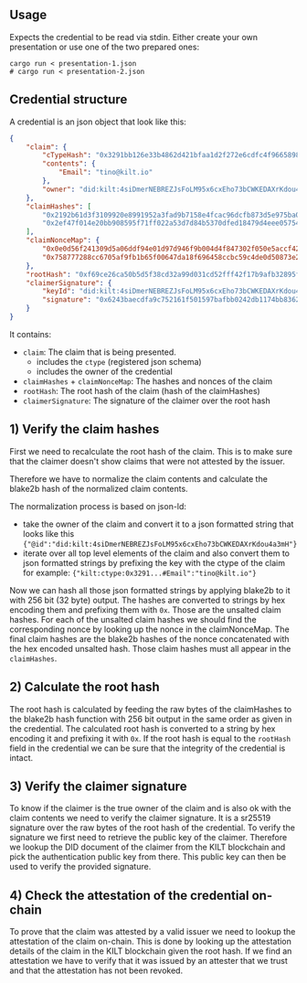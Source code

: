 ## Usage

Expects the credential to be read via stdin.
Either create your own presentation or use one of the two prepared ones:

```
cargo run < presentation-1.json
# cargo run < presentation-2.json
```

## Credential structure

A credential is an json object that look like this:
```json
{
    "claim": {
        "cTypeHash": "0x3291bb126e33b4862d421bfaa1d2f272e6cdfc4f96658988fbcffea8914bd9ac",
        "contents": {
            "Email": "tino@kilt.io"
        },
        "owner": "did:kilt:4siDmerNEBREZJsFoLM95x6cxEho73bCWKEDAXrKdou4a3mH"
    },
    "claimHashes": [
        "0x2192b61d3f3109920e8991952a3fad9b7158e4fcac96dcfb873d5e975ba057e4",
        "0x2ef47f014e20bb908595f71ff022a53d7d84b5370dfed18479d4eee0575483c9"
    ],
    "claimNonceMap": {
        "0x0e0d56f241309d5a06ddf94e01d97d946f9b004d4f847302f050e5accf429c83": "5f25a0d1-b68f-4e06-a003-26c391935540",
        "0x758777288cc6705af9fb1b65f00647da18f696458ccbc59c4de0d50873e2b19d": "c57e9c72-fa8a-4e4f-b60f-a20234317bda"
    },
    "rootHash": "0xf69ce26ca50b5d5f38cd32a99d031cd52fff42f17b9afb32895ffba260fb616a",
    "claimerSignature": {
        "keyId": "did:kilt:4siDmerNEBREZJsFoLM95x6cxEho73bCWKEDAXrKdou4a3mH#0x78579576fa15684e5d868c9e123d62d471f1a95d8f9fc8032179d3735069784d",
        "signature": "0x6243baecdfa9c752161f501597bafbb0242db1174bb8362c18d6e51bdbbdf041997fb736a07dcf56cb023687c4cc044ffba39e0dfcf01b7caa00f0f8b4fbbd81"
    }
}
```

It contains:

* `claim`: The claim that is being presented.
    * includes the `ctype` (registered json schema)
    * includes the owner of the credential
* `claimHashes` + `claimNonceMap`: The hashes and nonces of the claim
* `rootHash`: The root hash of the claim (hash of the claimHashes)
* `claimerSignature`: The signature of the claimer over the root hash

## 1) Verify the claim hashes

First we need to recalculate the root hash of the claim. This is to make sure that the claimer doesn't show claims that were not attested by the issuer.

Therefore we have to normalize the claim contents and calculate the blake2b hash of the normalized claim contents.

The normalization process is based on json-ld:
* take the owner of the claim and convert it to a json formatted string that looks like this
`{"@id":"did:kilt:4siDmerNEBREZJsFoLM95x6cxEho73bCWKEDAXrKdou4a3mH"}`
* iterate over all top level elements of the claim and also convert them to json formatted strings by prefixing the key with the ctype of the claim for example:
`{"kilt:ctype:0x3291...#Email":"tino@kilt.io"}`

Now we can hash all those json formatted strings by applying blake2b to it with 256 bit (32 byte) output. 
The hashes are converted to strings by hex encoding them and prefixing them with `0x`. 
Those are the unsalted claim hashes. 
For each of the unsalted claim hashes we should find the corresponding nonce by looking up the nonce in the claimNonceMap.
The final claim hashes are the blake2b hashes of the nonce concatenated with the hex encoded unsalted hash.
Those claim hashes must all appear in the `claimHashes`.

## 2) Calculate the root hash

The root hash is calculated by feeding the raw bytes of the claimHashes to the blake2b hash function with 256 bit output in the same order as given in the credential. 
The calculated root hash is converted to a string by hex encoding it and prefixing it with `0x`.
If the root hash is equal to the `rootHash` field in the credential we can be sure that the integrity of the credential is intact.

## 3) Verify the claimer signature

To know if the claimer is the true owner of the claim and is also ok with the claim contents we need to verify the claimer signature. 
It is a sr25519 signature over the raw bytes of the root hash of the credential.
To verify the signature we first need to retrieve the public key of the claimer.
Therefore we lookup the DID document of the claimer from the KILT blockchain and pick the authentication public key from there.
This public key can then be used to verify the provided signature.

## 4) Check the attestation of the credential on-chain

To prove that the claim was attested by a valid issuer we need to lookup the attestation of the claim on-chain.
This is done by looking up the attestation details of the claim in the KILT blockchain given the root hash.
If we find an attestation we have to verify that it was issued by an attester that we trust and that the attestation has not been revoked.